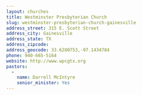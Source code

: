 ```yaml
---
layout: churches
title: Westminster Presbyterian Church
slug: westminster-presbyterian-church-gainesville
address_street: 315 E. Scott Street
address_city: Gainesville
address_state: TX
address_zipcode: 
address_geocode: 33.6280753,-97.1434784
phone: 940-665-5164
website: http://www.wpcgtx.org
pastors: 
  - 
    name: Darrell McIntyre
    senior_minister: Yes
---
```



